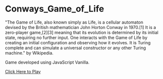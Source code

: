# Conways_Game_of_Life

"The Game of Life, also known simply as Life, is a cellular automaton devised by the British mathematician John Horton Conway in 1970.[1] It is a zero-player game,[2][3] meaning that its evolution is determined by its initial state, requiring no further input. One interacts with the Game of Life by creating an initial configuration and observing how it evolves. It is Turing complete and can simulate a universal constructor or any other Turing machine." 
by Wikipedia. 

Game developed using JavaScript Vanilla. 

[Click Here to Play](https://g4vp.github.io/Games/ConwaysGameOfLife/index.html)



